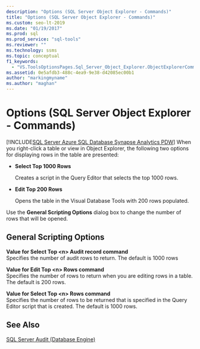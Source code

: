 ```yaml
---
description: "Options (SQL Server Object Explorer - Commands)"
title: "Options (SQL Server Object Explorer - Commands)"
ms.custom: seo-lt-2019
ms.date: "01/19/2017"
ms.prod: sql
ms.prod_service: "sql-tools"
ms.reviewer: ""
ms.technology: ssms
ms.topic: conceptual
f1_keywords: 
  - "VS.ToolsOptionsPages.Sql_Server_Object_Explorer.ObjectExplorerCommands"
ms.assetid: 0e5afdb3-488c-4ea9-9e38-d42085ec00b1
author: "markingmyname"
ms.author: "maghan"
---
```

# Options (SQL Server Object Explorer - Commands)
[!INCLUDE[SQL Server Azure SQL Database Synapse Analytics PDW](../../includes/applies-to-version/sql-asdb-asdbmi-asa-pdw.md)]
When you right-click a table or view in Object Explorer, the following two options for displaying rows in the table are presented:  
  
-   **Select Top 1000 Rows**  
  
    Creates a script in the Query Editor that selects the top 1000 rows.  
  
-   **Edit Top 200 Rows**  
  
    Opens the table in the Visual Database Tools with 200 rows populated.  
  
Use the **General Scripting Options** dialog box to change the number of rows that will be opened.  
  
## General Scripting Options  
**Value for Select Top \<n\> Audit record command**  
Specifies the number of audit rows to return. The default is 1000 rows  
  
**Value for Edit Top \<n\> Rows command**  
Specifies the number of rows to return when you are editing rows in a table. The default is 200 rows.  
  
**Value for Select Top \<n\> Rows command**  
Specifies the number of rows to be returned that is specified in the Query Editor script that is created. The default is 1000 rows.  
  
## See Also  
[SQL Server Audit (Database Engine)](../../relational-databases/security/auditing/sql-server-audit-database-engine.md)  
